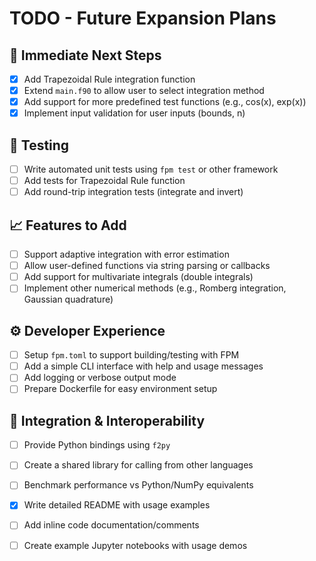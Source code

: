 # TODO - Future Expansion Plans

## 🚀 Immediate Next Steps
- [x] Add Trapezoidal Rule integration function  
- [x] Extend `main.f90` to allow user to select integration method  
- [x] Add support for more predefined test functions (e.g., cos(x), exp(x))  
- [x] Implement input validation for user inputs (bounds, n)

## 🧪 Testing
- [ ] Write automated unit tests using `fpm test` or other framework  
- [ ] Add tests for Trapezoidal Rule function  
- [ ] Add round-trip integration tests (integrate and invert)  

## 📈 Features to Add
- [ ] Support adaptive integration with error estimation  
- [ ] Allow user-defined functions via string parsing or callbacks  
- [ ] Add support for multivariate integrals (double integrals)  
- [ ] Implement other numerical methods (e.g., Romberg integration, Gaussian quadrature)  

## ⚙️ Developer Experience
- [ ] Setup `fpm.toml` to support building/testing with FPM  
- [ ] Add a simple CLI interface with help and usage messages  
- [ ] Add logging or verbose output mode  
- [ ] Prepare Dockerfile for easy environment setup  

## 🔗 Integration & Interoperability
- [ ] Provide Python bindings using `f2py`  
- [ ] Create a shared library for calling from other languages  
- [ ] Benchmark performance vs Python/NumPy equivalents  

- [x] Write detailed README with usage examples
- [ ] Add inline code documentation/comments  
- [ ] Create example Jupyter notebooks with usage demos  